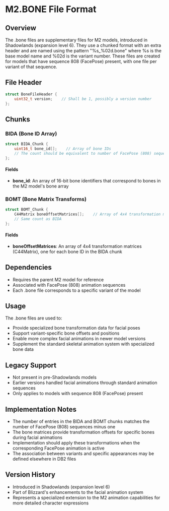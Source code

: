# M2.BONE File Format

## Overview
The .bone files are supplementary files for M2 models, introduced in Shadowlands (expansion level 6). They use a chunked format with an extra header and are named using the pattern "%s_%02d.bone" where %s is the base model name and %02d is the variant number. These files are created for models that have sequence 808 (FacePose) present, with one file per variant of that sequence.

## File Header
```cpp
struct BoneFileHeader {
    uint32_t version;    // Shall be 1, possibly a version number
};
```

## Chunks

### BIDA (Bone ID Array)
```cpp
struct BIDA_Chunk {
    uint16_t bone_id[];    // Array of bone IDs
    // The count should be equivalent to number of FacePose (808) sequences - 1
};
```

#### Fields
- **bone_id**: An array of 16-bit bone identifiers that correspond to bones in the M2 model's bone array

### BOMT (Bone Matrix Transforms)
```cpp
struct BOMT_Chunk {
    C44Matrix boneOffsetMatrices[];    // Array of 4x4 transformation matrices
    // Same count as BIDA
};
```

#### Fields
- **boneOffsetMatrices**: An array of 4x4 transformation matrices (C44Matrix), one for each bone ID in the BIDA chunk

## Dependencies
- Requires the parent M2 model for reference
- Associated with FacePose (808) animation sequences
- Each .bone file corresponds to a specific variant of the model

## Usage
The .bone files are used to:
- Provide specialized bone transformation data for facial poses
- Support variant-specific bone offsets and positions
- Enable more complex facial animations in newer model versions
- Supplement the standard skeletal animation system with specialized bone data

## Legacy Support
- Not present in pre-Shadowlands models
- Earlier versions handled facial animations through standard animation sequences
- Only applies to models with sequence 808 (FacePose) present

## Implementation Notes
- The number of entries in the BIDA and BOMT chunks matches the number of FacePose (808) sequences minus one
- The bone matrices provide transformation offsets for specific bones during facial animations
- Implementation should apply these transformations when the corresponding FacePose animation is active
- The association between variants and specific appearances may be defined elsewhere in DB2 files

## Version History
- Introduced in Shadowlands (expansion level 6)
- Part of Blizzard's enhancements to the facial animation system
- Represents a specialized extension to the M2 animation capabilities for more detailed character expressions 